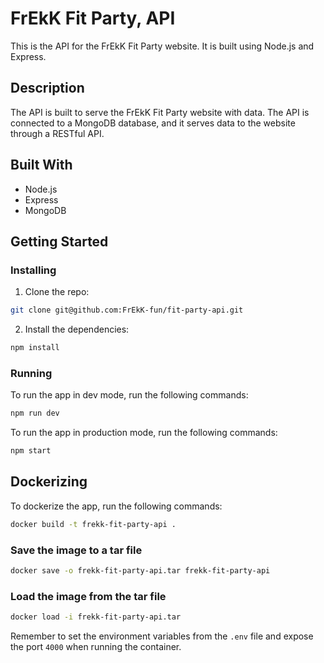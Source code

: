 # FrEkK Fit Party, API

This is the API for the FrEkK Fit Party website. It is built using Node.js and Express.

## Description

The API is built to serve the FrEkK Fit Party website with data. The API is connected to a MongoDB database, and it serves data to the website through a RESTful API.

## Built With

- Node.js
- Express
- MongoDB

## Getting Started

### Installing

1. Clone the repo:

```bash
git clone git@github.com:FrEkK-fun/fit-party-api.git
```

2. Install the dependencies:

```bash
npm install
```

### Running

To run the app in dev mode, run the following commands:

```bash
npm run dev
```

To run the app in production mode, run the following commands:

```bash
npm start
```

## Dockerizing

To dockerize the app, run the following commands:

```bash
docker build -t frekk-fit-party-api .
```

### Save the image to a tar file

```bash
docker save -o frekk-fit-party-api.tar frekk-fit-party-api
```

### Load the image from the tar file

```bash
docker load -i frekk-fit-party-api.tar
```

Remember to set the environment variables from the `.env` file and expose the port `4000` when running the container.
